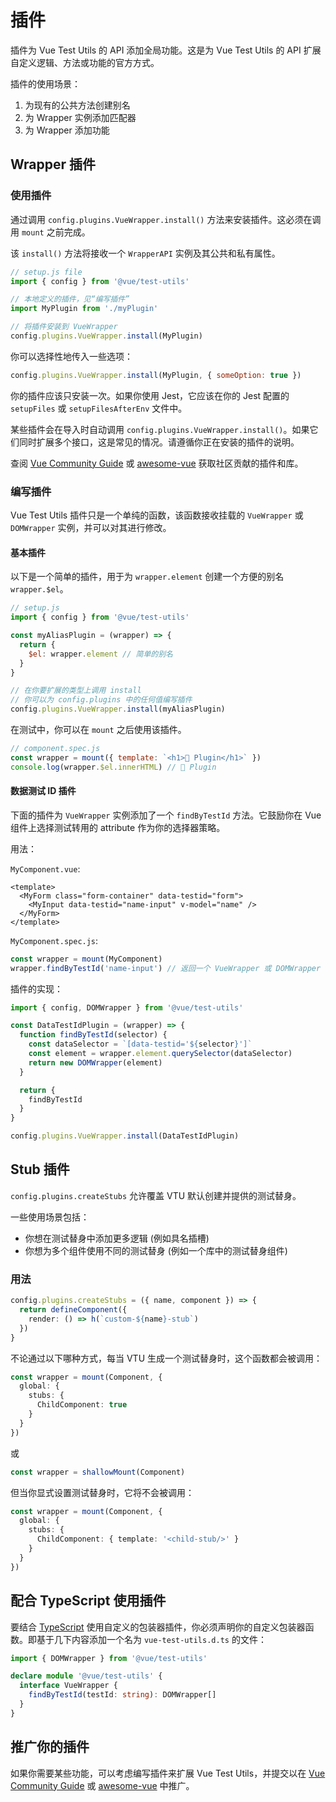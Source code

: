 # 插件

插件为 Vue Test Utils 的 API 添加全局功能。这是为 Vue Test Utils 的 API 扩展自定义逻辑、方法或功能的官方方式。

插件的使用场景：

1. 为现有的公共方法创建别名
2. 为 Wrapper 实例添加匹配器
3. 为 Wrapper 添加功能

## Wrapper 插件

### 使用插件

通过调用 `config.plugins.VueWrapper.install()` 方法来安装插件。这必须在调用 `mount` 之前完成。

该 `install()` 方法将接收一个 `WrapperAPI` 实例及其公共和私有属性。

```js
// setup.js file
import { config } from '@vue/test-utils'

// 本地定义的插件，见“编写插件”
import MyPlugin from './myPlugin'

// 将插件安装到 VueWrapper
config.plugins.VueWrapper.install(MyPlugin)
```

你可以选择性地传入一些选项：

```js
config.plugins.VueWrapper.install(MyPlugin, { someOption: true })
```

你的插件应该只安装一次。如果你使用 Jest，它应该在你的 Jest 配置的 `setupFiles` 或 `setupFilesAfterEnv` 文件中。

某些插件会在导入时自动调用 `config.plugins.VueWrapper.install()`。如果它们同时扩展多个接口，这是常见的情况。请遵循你正在安装的插件的说明。

查阅 [Vue Community Guide](https://vue-community.org/guide/ecosystem/testing.html) 或 [awesome-vue](https://github.com/vuejs/awesome-vue#test) 获取社区贡献的插件和库。

### 编写插件

Vue Test Utils 插件只是一个单纯的函数，该函数接收挂载的 `VueWrapper` 或 `DOMWrapper` 实例，并可以对其进行修改。

#### 基本插件

以下是一个简单的插件，用于为 `wrapper.element` 创建一个方便的别名 `wrapper.$el`。

```js
// setup.js
import { config } from '@vue/test-utils'

const myAliasPlugin = (wrapper) => {
  return {
    $el: wrapper.element // 简单的别名
  }
}

// 在你要扩展的类型上调用 install
// 你可以为 config.plugins 中的任何值编写插件
config.plugins.VueWrapper.install(myAliasPlugin)
```

在测试中，你可以在 `mount` 之后使用该插件。

```js
// component.spec.js
const wrapper = mount({ template: `<h1>🔌 Plugin</h1>` })
console.log(wrapper.$el.innerHTML) // 🔌 Plugin
```

#### 数据测试 ID 插件

下面的插件为 `VueWrapper` 实例添加了一个 `findByTestId` 方法。它鼓励你在 Vue 组件上选择测试转用的 attribute 作为你的选择器策略。

用法：

`MyComponent.vue`:

```vue
<template>
  <MyForm class="form-container" data-testid="form">
    <MyInput data-testid="name-input" v-model="name" />
  </MyForm>
</template>
```

`MyComponent.spec.js`:

```js
const wrapper = mount(MyComponent)
wrapper.findByTestId('name-input') // 返回一个 VueWrapper 或 DOMWrapper
```

插件的实现：

```js
import { config, DOMWrapper } from '@vue/test-utils'

const DataTestIdPlugin = (wrapper) => {
  function findByTestId(selector) {
    const dataSelector = `[data-testid='${selector}']`
    const element = wrapper.element.querySelector(dataSelector)
    return new DOMWrapper(element)
  }

  return {
    findByTestId
  }
}

config.plugins.VueWrapper.install(DataTestIdPlugin)
```

## Stub 插件

`config.plugins.createStubs` 允许覆盖 VTU 默认创建并提供的测试替身。

一些使用场景包括：

* 你想在测试替身中添加更多逻辑 (例如具名插槽)
* 你想为多个组件使用不同的测试替身 (例如一个库中的测试替身组件)

### 用法

```typescript
config.plugins.createStubs = ({ name, component }) => {
  return defineComponent({
    render: () => h(`custom-${name}-stub`)
  })
}
```

不论通过以下哪种方式，每当 VTU 生成一个测试替身时，这个函数都会被调用：

```typescript
const wrapper = mount(Component, {
  global: {
    stubs: {
      ChildComponent: true
    }
  }
})
```

或

```typescript
const wrapper = shallowMount(Component)
```

但当你显式设置测试替身时，它将不会被调用：

```typescript
const wrapper = mount(Component, {
  global: {
    stubs: {
      ChildComponent: { template: '<child-stub/>' }
    }
  }
})
```

## 配合 TypeScript 使用插件

要结合 [TypeScript](https://www.typescriptlang.org/) 使用自定义的包装器插件，你必须声明你的自定义包装器函数。即基于几下内容添加一个名为 `vue-test-utils.d.ts` 的文件：

```typescript
import { DOMWrapper } from '@vue/test-utils'

declare module '@vue/test-utils' {
  interface VueWrapper {
    findByTestId(testId: string): DOMWrapper[]
  }
}
```

## 推广你的插件

如果你需要某些功能，可以考虑编写插件来扩展 Vue Test Utils，并提交以在 [Vue Community Guide](https://vue-community.org/guide/ecosystem/testing.html) 或 [awesome-vue](https://github.com/vuejs/awesome-vue#test) 中推广。
